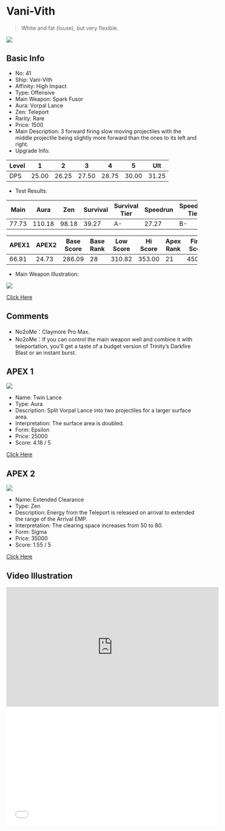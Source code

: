 # Vani-Vith

> White and fat (louse), but very flexible.

<img src="/ships/ship_41.png" style={{zoom:1}}/>

## Basic Info

- No: 41
- Ship: Vani-Vith
- Affinity: High Impact
- Type: Offensive
- Main Weapon: Spark Fusor
- Aura: Vorpal Lance
- Zen: Teleport
- Rarity: Rare
- Price: 1500
- Main Description: 3 forward firing slow moving projectiles with the middle projectile being slightly more forward than the ones to its left and right.
- Upgrade Info: 

| Level | 1 | 2 | 3 | 4 | 5 | Ult |
|--|--|--|--|--|--|--|
| DPS | 25.00 | 26.25 | 27.50 | 28.75 | 30.00 | 31.25 |

- Test Results: 

| Main | Aura | Zen | Survival | Survival Tier | Speedrun | Speedrun Tier | Fun | Fun Tier |
|--|--|--|--|--|--|--|--|--|
| 77.73 | 110.18 | 98.18 | 39.27 | A- | 27.27 | B- | 31.09 | B- |

| APEX1 | APEX2 | Base Score | Base Rank | Low Score | Hi Score | Apex Rank | Final Score | FinalRank |
|--|--|--|--|--|--|--|--|--|
| 66.91 | 24.73 | 286.09 | 28 | 310.82 | 353.00 | 21 | 450.64 | 27 |

- Main Weapon Illustration:

<img src="/illustration/main_41.gif" style={{zoom:1}}/>

[Click Here](https://gamefaqs.gamespot.com/iphone/193681-phoenix-ii/faqs/76704/ship-details-part-5#vani-vith)

## Comments
- No2oMe：Claymore Pro Max.
- No2oMe：If you can control the main weapon well and combine it with teleportation, you’ll get a taste of a budget version of Trinity’s Darkfire Blast or an instant burst.

## APEX 1

<img src="/ships/ship_41_apex_1.png" style={{zoom:1}}/>

- Name: Twin Lance
- Type: Aura
- Description: Split Vorpal Lance into two projectiles for a larger surface area.
- Interpretation: The surface area is doubled.
- Form: Epsilon
- Price: 25000
- Score: 4.18 / 5

[Click Here](https://gamefaqs.gamespot.com/iphone/193681-phoenix-ii/faqs/76704/ship-details-part-5#epsilon-vorpal-lance-twin-lance-c25000)

## APEX 2

<img src="/ships/ship_41_apex_2.png" style={{zoom:1}}/>

- Name: Extended Clearance
- Type: Zen
- Description: Energy from the Teleport is released on arrival to extended the range of the Arrival EMP.
- Interpretation: The clearing space increases from 50 to 80.
- Form: Sigma
- Price: 35000
- Score: 1.55 / 5

[Click Here](https://gamefaqs.gamespot.com/iphone/193681-phoenix-ii/faqs/76704/ship-details-part-5#sigma-teleport-extended-clearance-c35000)

## Video Illustration

<iframe width="560" height="315" src="https://www.youtube.com/embed/sMPL5mGVxL0?si=YhHPKQIkowF_2xXL" title="YouTube video player" frameborder="0" allow="accelerometer; autoplay; clipboard-write; encrypted-media; gyroscope; picture-in-picture; web-share" referrerpolicy="strict-origin-when-cross-origin" allowfullscreen></iframe>

<br/>

<iframe width="560" height="315" src="//player.bilibili.com/player.html?aid=514597058&bvid=BV1Ug41167Ua&cid=805894276&p=1&autoplay=false" scrolling="no" border="0" frameborder="no" allow="accelerometer; autoplay; clipboard-write; encrypted-media; gyroscope; picture-in-picture; web-share" framespacing="0" allowfullscreen="true"> </iframe>
